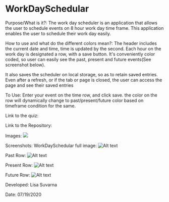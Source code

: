 # WorkDaySchedular
Purpose/What is it?:
	The work day scheduler is an application that allows the user to schedule events on 8 hour work day time frame. 
	This application enables the user to schedule their work day easily.

How to use and what do the different colors mean?:
	The header includes the current date and time, time is updated by the second.
	Each hour on the work day is designated a row, with a save button.
	It's conveniently color coded, so user can easily see the past, present and future events(See screenshot below).

	
It also saves the scheduler on local storage, so as to retain saved entries. 
Even after a refresh, or if the tab or page is closed, the user can access the page and see their saved entries

To Use:
Enter your event on the time row, and click save.
the color on the row will dynamically change to past/present/future color based on timeframe condition for the same.


Link to the quiz:


Link to the Repository:


Images:
![](Images/AlertQuizComplete.jpg)

Screenshots:
WorkDaySchedular full image:
![Alt text](../Assets/WorkDaySch_Main.png?raw=true "WorkDaySchedulerImage")


Past Row:
![Alt text](../Assets/PastEvent.png?raw=true "WorkDaySchedulerImage")

Present Row:
![Alt text](../Assets/PresentEvent.png?raw=true "WorkDaySchedulerImage")

Future Row:
![Alt text](../Assets/FutureEvent.png?raw=true "WorkDaySchedulerImage")


Developed:
Lisa Suvarna

Date:
07/19/2020